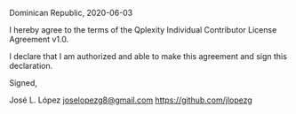 Dominican Republic, 2020-06-03

I hereby agree to the terms of the Qplexity Individual Contributor License
Agreement v1.0.

I declare that I am authorized and able to make this agreement and sign this
declaration.

Signed,

José L. López joselopezg8@gmail.com https://github.com/jlopezg
